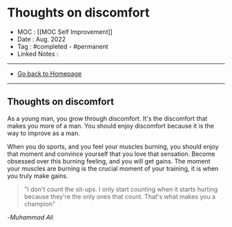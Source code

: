 # Thoughts on discomfort
- MOC : [[MOC Self Improvement]]
- Date : Aug. 2022
- Tag : #completed - #permanent 
- Linked Notes : 
-------------------
- [Go back to Homepage](https://misudashi.ga/)
-----

## Thoughts on discomfort
As a young man, you grow through discomfort. It's the discomfort that makes you more of a man. You should enjoy discomfort because it is the way to improve as a man. 

When you do sports, and you feel your muscles burning, you should enjoy that moment and convince yourself that you love that sensation. Become obsessed over this burning feeling, and you will get gains. The moment your muscles are burning is the crucial moment of your training, it is when you truly make gains.

> "I don't count the sit-ups. I only start counting when it starts hurting because they're the only ones that count. That's what makes you a champion"

-*Muhammad Ali*